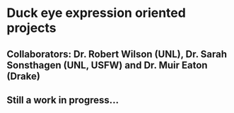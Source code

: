 # Duck eye expression oriented projects
## Collaborators: Dr. Robert Wilson (UNL), Dr. Sarah Sonsthagen (UNL, USFW) and Dr. Muir Eaton (Drake)
## Still a work in progress...
